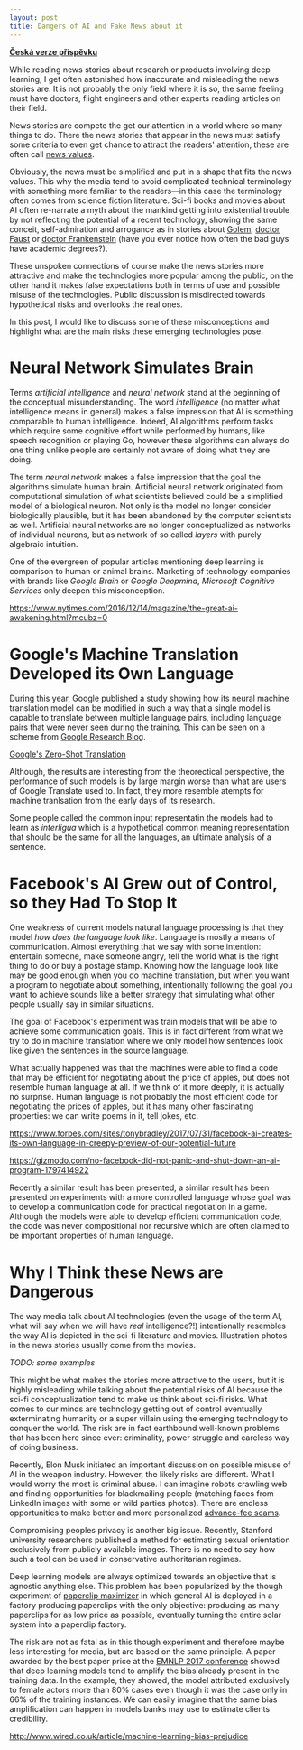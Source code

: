 ```yaml
---
layout: post
title: Dangers of AI and Fake News about it
---
```


__[Česká verze příspěvku](/2017/05/29/Fake-news-o-AI.html)__

While reading news stories about research or products involving deep learning, I
get often astonished how inaccurate and misleading the news stories are. It is
not probably the only field where it is so, the same feeling must have doctors,
flight engineers and other experts reading articles on their field.

News stories are compete the get our attention in a world where so many things
to do. There the news stories that appear in the news must satisfy some criteria
to even get chance to attract the readers' attention, these are often call [news
values](https://en.wikipedia.org/wiki/News_values).

Obviously, the news must be simplified and put in a shape that fits the news
values. This why the media tend to avoid complicated technical terminology with
something more familiar to the readers—in this case the terminology often comes
from science fiction literature. Sci-fi books and movies about AI often
re-narrate a myth about the mankind getting into existential trouble by not
reflecting the potential of a recent technology, showing the same conceit,
self-admiration and arrogance as in stories about
[Golem](https://en.wikipedia.org/wiki/Golem), [doctor
Faust](https://en.wikipedia.org/wiki/Faust) or [doctor
Frankenstein](https://en.wikipedia.org/wiki/Frankenstein) (have you ever notice
how often the bad guys have academic degrees?).

These unspoken connections of course make the news stories more attractive and
make the technologies more popular among the public, on the other hand it makes
false expectations both in terms of use and possible misuse of the technologies.
Public discussion is misdirected towards hypothetical risks and overlooks the
real ones.

In this post, I would like to discuss some of these misconceptions and highlight
what are the main risks these emerging technologies pose.

# Neural Network Simulates Brain

Terms _artificial intelligence_ and _neural network_ stand at the beginning of
the conceptual misunderstanding. The word _intelligence_ (no matter what
intelligence means in general) makes a false impression that AI is something
comparable to human intelligence. Indeed, AI algorithms perform tasks which
require some cognitive effort while performed by humans, like speech
recognition or playing Go, however these algorithms can always do one thing
unlike people are certainly not aware of doing what they are doing.

The term _neural network_ makes a false impression that the goal the algorithms
simulate human brain. Artificial neural network originated from computational
simulation of what scientists believed could be a simplified model of a
biological neuron. Not only is the model no longer consider biologically
plausible, but it has been abandoned by the computer scientists as well.
Artificial neural networks are no longer conceptualized as networks of
individual neurons, but as network of so called _layers_ with purely algebraic
intuition.

One of the evergreen of popular articles mentioning deep learning is comparison
to human or animal brains. Marketing of technology companies with brands like
_Google Brain_ or _Google Deepmind_, _Microsoft Cognitive Services_ only deepen
this misconception.

https://www.nytimes.com/2016/12/14/magazine/the-great-ai-awakening.html?mcubz=0

# Google's Machine Translation Developed its Own Language

During this year, Google published a study showing how its neural machine
translation model can be modified in such a way that a single model is capable
to translate between multiple language pairs, including language pairs that
were never seen during the training. This can be seen on a scheme from [Google
Research
Blog](https://research.googleblog.com/2016/11/zero-shot-translation-with-googles.html).

[Google's Zero-Shot Translation](/assets/google_zero_shot.gif)

Although, the results are interesting from the theorectical perspective, the
performance of such models is by large margin worse than what are users of
Google Translate used to. In fact, they more resemble atempts for machine
tranlsation from the early days of its research.

Some people called the common input representatin the models had to learn as
_interligua_ which is a hypothetical common meaning representation that should
be the same for all the languages, an ultimate analysis of a sentence.

# Facebook's AI Grew out of Control, so they Had To Stop It

One weakness of current models natural language processing is that they model
_how does the language look like_. Language is mostly a means of communication.
Almost everything that we say with some intention: entertain someone, make
someone angry, tell the world what is the right thing to do or buy a postage
stamp. Knowing how the language look like may be good enough when you do
machine translation, but when you want a program to negotiate about something,
intentionally following the goal you want to achieve sounds like a better
strategy that simulating what other people usually say in similar situations.

The goal of Facebook's experiment was train models that will be able to achieve
some communication goals. This is in fact different from what we try to do
in machine translation where we only model how sentences look like given the
sentences in the source language.

What actually happened was that the machines were able to find a code that may
be efficient for negotiating about the price of apples, but does not resemble
human language at all. If we think of it more deeply, it is actually no
surprise. Human language is not probably the most efficient code for negotiating
the prices of apples, but it has many other fascinating properties: we can write
poems in it, tell jokes, etc.

https://www.forbes.com/sites/tonybradley/2017/07/31/facebook-ai-creates-its-own-language-in-creepy-preview-of-our-potential-future

https://gizmodo.com/no-facebook-did-not-panic-and-shut-down-an-ai-program-1797414922

Recently a similar result has been presented, a similar result has been
presented on experiments with a more controlled language whose goal was to
develop a communication code for practical negotiation in a game. Although the
models were able to develop efficient communication code, the code was never
compositional nor recursive which are often claimed to be important properties
of human language.

# Why I Think these News are Dangerous

The way media talk about AI technologies (even the usage of the term AI, what
will say when we will have _real_ intelligence?!) intentionally resembles the
way AI is depicted in the sci-fi literature and movies. Illustration photos in
the news stories usually come from the movies.

_TODO: some examples_

This might be what makes the stories more attractive to the users, but it is
highly misleading while talking about the potential risks of AI because the
sci-fi conceptualization tend to make us think about sci-fi risks. What comes to
our minds are technology getting out of control eventually exterminating
humanity or a super villain using the emerging technology to conquer the world.
The risk are in fact earthbound well-known problems that has been here since
ever: criminality, power struggle and careless way of doing business.

Recently, Elon Musk initiated an important discussion on possible misuse of AI
in the weapon industry. However, the likely risks are different. What I would
worry the most is criminal abuse. I can imagine robots crawling web and finding
opportunities for blackmailing people (matching faces from LinkedIn images with
some or wild parties photos). There are endless opportunities to make better and
more personalized [advance-fee
scams](https://en.wikipedia.org/wiki/Advance-fee_scam).

Compromising peoples privacy is another big issue. Recently, Stanford university
researchers published a method for estimating sexual orientation exclusively
from publicly available images. There is no need to say how such a tool can be
used in conservative authoritarian regimes.

Deep learning models are always optimized towards an objective that is agnostic
anything else. This problem has been popularized by the though experiment of
[paperclip maximizer](https://wiki.lesswrong.com/wiki/Paperclip_maximizer) in
which general AI is deployed in a factory producing paperclips with the only
objective: producing as many paperclips for as low price as possible, eventually
turning the entire solar system into a paperclip factory.

The risk are not as fatal as in this though experiment and therefore maybe less
interesting for media, but are based on the same principle. A paper awarded by
the best paper price at the [EMNLP 2017 conference](https://emnlp2017.net)
showed that deep learning models tend to amplify the bias already present in the
training data. In the example, they showed, the model attributed exclusively to
female actors more than 80% cases even though it was the case only in 66% of the
training instances. We can easily imagine that the same bias amplification can
happen in models banks may use to estimate clients credibility.

http://www.wired.co.uk/article/machine-learning-bias-prejudice
